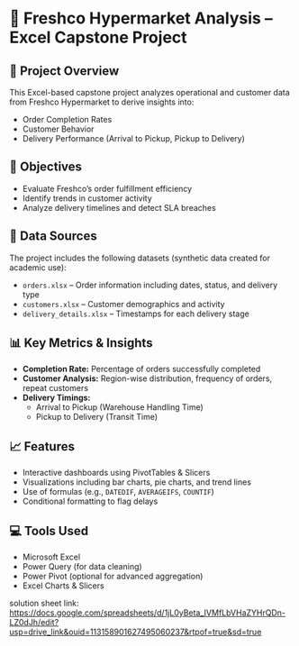 # 🛒 Freshco Hypermarket Analysis – Excel Capstone Project

## 📌 Project Overview
This Excel-based capstone project analyzes operational and customer data from Freshco Hypermarket to derive insights into:

- Order Completion Rates
- Customer Behavior
- Delivery Performance (Arrival to Pickup, Pickup to Delivery)

## 🎯 Objectives
- Evaluate Freshco’s order fulfillment efficiency
- Identify trends in customer activity
- Analyze delivery timelines and detect SLA breaches

## 🧾 Data Sources
The project includes the following datasets (synthetic data created for academic use):
- `orders.xlsx` – Order information including dates, status, and delivery type
- `customers.xlsx` – Customer demographics and activity
- `delivery_details.xlsx` – Timestamps for each delivery stage

## 📊 Key Metrics & Insights
- **Completion Rate:** Percentage of orders successfully completed
- **Customer Analysis:** Region-wise distribution, frequency of orders, repeat customers
- **Delivery Timings:**
  - Arrival to Pickup (Warehouse Handling Time)
  - Pickup to Delivery (Transit Time)

## 📈 Features
- Interactive dashboards using PivotTables & Slicers
- Visualizations including bar charts, pie charts, and trend lines
- Use of formulas (e.g., `DATEDIF`, `AVERAGEIFS`, `COUNTIF`)
- Conditional formatting to flag delays

## 💻 Tools Used
- Microsoft Excel
- Power Query (for data cleaning)
- Power Pivot (optional for advanced aggregation)
- Excel Charts & Slicers

solution sheet link:  https://docs.google.com/spreadsheets/d/1jL0yBeta_IVMfLbVHaZYHrQDn-LZ0dJh/edit?usp=drive_link&ouid=113158901627495060237&rtpof=true&sd=true
